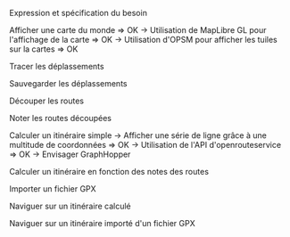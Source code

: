 Expression et spécification du besoin

Afficher une carte du monde => OK
-> Utilisation de MapLibre GL pour l'affichage de la carte => OK
-> Utilisation d'OPSM pour afficher les tuiles sur la cartes => OK

Tracer les déplassements

Sauvegarder les déplassements

Découper les routes

Noter les routes découpées

Calculer un itinéraire simple
-> Afficher une série de ligne grâce à une multitude de coordonnées => OK
    -> Utilisation de l'API d'openrouteservice => OK
    -> Envisager GraphHopper

Calculer un itinéraire en fonction des notes des routes

Importer un fichier GPX

Naviguer sur un itinéraire calculé

Naviguer sur un itinéraire importé d'un fichier GPX